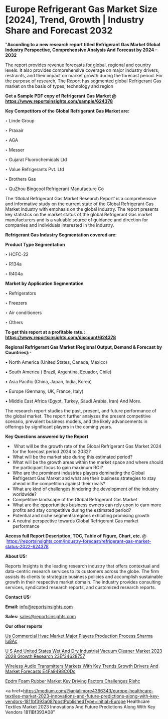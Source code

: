 # Europe Refrigerant Gas Market Size [2024], Trend, Growth | Industry Share and Forecast 2032

"<strong>According to a new research report titled Refrigerant Gas Market Global Industry Perspective, Comprehensive Analysis And Forecast by 2024 – 2032</strong>

The report provides revenue forecasts for global, regional and country levels. It also provides comprehensive coverage on major industry drivers, restraints, and their impact on market growth during the forecast period. For the purpose of research, The Report has segmented global Refrigerant Gas market on the basis of types, technology and region

<strong>Get a Sample PDF copy of Refrigerant Gas Market </strong><strong>@<a href=https://www.reportsinsights.com/sample/624378 style=color:#0000ff;> https://www.reportsinsights.com/sample/624378</a></strong></font>

<strong>Key Competitors of the Global Refrigerant Gas Market are:</strong>

‣ Linde Group

‣ Praxair

‣ AGA

‣ Messer

‣ Gujarat Fluorochemicals Ltd

‣ Value Refrigerants Pvt. Ltd

‣ Brothers Gas

‣ QuZhou Bingcool Refrigerant Manufacture Co

The ‘Global Refrigerant Gas Market Research Report’ is a comprehensive and informative study on the current state of the Global Refrigerant Gas Market industry with emphasis on the global industry. The report presents key statistics on the market status of the global Refrigerant Gas market manufacturers and is a valuable source of guidance and direction for companies and individuals interested in the industry.

<strong>Refrigerant Gas Industry Segmentation covered are:</strong>

<strong>Product Type Segmentation</strong>

‣    HCFC-22

‣ R134a

‣ R404a

<strong>Market by Application Segmentation</strong>

‣   Refrigerators

‣ Freezers

‣ Air conditioners

‣ Others

<strong>To get this report at a profitable rate.: <a href=https://www.reportsinsights.com/discount/624378 style=color:#0000ff;>https://www.reportsinsights.com/discount/624378</a></strong></font>

<strong>Regional Refrigerant Gas Market (Regional Output, Demand &amp; Forecast by Countries):-</strong>

• North America (United States, Canada, Mexico)

• South America ( Brazil, Argentina, Ecuador, Chile)

• Asia Pacific (China, Japan, India, Korea)

• Europe (Germany, UK, France, Italy)

• Middle East Africa (Egypt, Turkey, Saudi Arabia, Iran) And More.

The research report studies the past, present, and future performance of the global market. The report further analyzes the present competitive scenario, prevalent business models, and the likely advancements in offerings by significant players in the coming years.

<strong>Key Questions answered by the Report</strong>
<ul>
  <li> What will be the growth rate of the Global Refrigerant Gas Market 2024 for the forecast period 2024 to 2032?</li>
  <li>What will be the market size during this estimated period?</li>
  <li>What will be the growth areas within the market space and where should the participant focus to gain maximum ROI?</li>
  <li>Who are the prominent industries players dominating the Global Refrigerant Gas Market and what are their business strategies to stay ahead in the competition against their rivals?</li>
  <li>What are kind of challenges hindering the development of the industry worldwide?</li>
  <li>Competitive landscape of the Global Refrigerant Gas Market</li>
  <li>What are the opportunities business owners can rely upon to earn more profits and stay competitive during the estimated period?</li>
  <li>Potential and niche segments/regions exhibiting promising growth</li>
  <li>A neutral perspective towards Global Refrigerant Gas market performance</li>
</ul>
<strong>Access full Report Description, TOC, Table of Figure, Chart, etc. </strong>@  <a href=https://reportsinsights.com/industry-forecast/refrigerant-gas-market-status-2022-624378 style=color:#0000ff;>https://reportsinsights.com/industry-forecast/refrigerant-gas-market-status-2022-624378</a></font>

<strong><strong>About US</strong>:</strong>

Reports Insights is the leading research industry that offers contextual and data-centric research services to its customers across the globe. The firm assists its clients to strategize business policies and accomplish sustainable growth in their respective market domain. The industry provides consulting services, syndicated research reports, and customized research reports.

<strong>Contact US:</strong>

<p class=""""><b>Email:</b> <a href=mailto:info@reportsinsights.com>info@reportsinsights.com</a></p>
<p class=""""><b>Sales:</b> <a href=mailto:sales@reportsinsights.com>sales@reportsinsights.com</a></p>

<strong>Our other reports</strong>

<a href=https://www.linkedin.com/pulse/us-commercial-hvac-market-major-players-production-process-sharma-iu8ac/>Us Commercial Hvac Market Major Players Production Process Sharma Iu8Ac</a>

<a href=https://medium.com/@shindeaaswini6/u-s-and-united-states-wet-and-dry-industrial-vacuum-cleaner-market-2023-2028-growth-research-23ef34628757>U S And United States Wet And Dry Industrial Vacuum Cleaner Market 2023 2028 Growth Research 23Ef34628757</a>

<a href=https://medium.com/@sakshideshmukh994/wireless-audio-transmitters-markets-with-key-trends-growth-drivers-and-market-forecasts-e4fa9498c0dc>Wireless Audio Transmitters Markets With Key Trends Growth Drivers And Market Forecasts E4Fa9498C0Dc</a>

<a href=https://www.linkedin.com/pulse/epdm-foam-rubber-market-key-driving-factors-challenges-rishc/>Epdm Foam Rubber Market Key Driving Factors Challenges Rishc</a>

<a href=https://medium.com/@anjalimore4366343/europe-healthcare-textiles-market-2023-innovations-and-future-predictions-along-with-key-vendors-1811bf393a08?postPublishedType=initial>Europe Healthcare Textiles Market 2023 Innovations And Future Predictions Along With Key Vendors 1811Bf393A08</a>"
